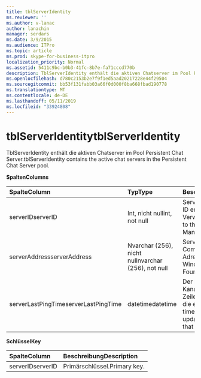 ```yaml
---
title: tblServerIdentity
ms.reviewer: ''
ms.author: v-lanac
author: lanachin
manager: serdars
ms.date: 3/9/2015
ms.audience: ITPro
ms.topic: article
ms.prod: skype-for-business-itpro
localization_priority: Normal
ms.assetid: 5411c9bc-b0b3-41fc-8b7e-fa71cccd770b
description: TblServerIdentity enthält die aktiven Chatserver im Pool Persistent Chat Server.
ms.openlocfilehash: d780c2153b2e7f9f1ed5aad20217228e44f29504
ms.sourcegitcommit: bb53f131fabb03a66f0d000f8ba668fbad190778
ms.translationtype: MT
ms.contentlocale: de-DE
ms.lasthandoff: 05/11/2019
ms.locfileid: "33924808"
---
```

# <a name="tblserveridentity"></a><span data-ttu-id="48beb-103">tblServerIdentity</span><span class="sxs-lookup"><span data-stu-id="48beb-103">tblServerIdentity</span></span>
 
<span data-ttu-id="48beb-104">TblServerIdentity enthält die aktiven Chatserver im Pool Persistent Chat Server.</span><span class="sxs-lookup"><span data-stu-id="48beb-104">tblServerIdentity contains the active chat servers in the Persistent Chat Server pool.</span></span>
  
<span data-ttu-id="48beb-105">**Spalten**</span><span class="sxs-lookup"><span data-stu-id="48beb-105">**Columns**</span></span>

|<span data-ttu-id="48beb-106">**Spalte**</span><span class="sxs-lookup"><span data-stu-id="48beb-106">**Column**</span></span>|<span data-ttu-id="48beb-107">**Typ**</span><span class="sxs-lookup"><span data-stu-id="48beb-107">**Type**</span></span>|<span data-ttu-id="48beb-108">**Beschreibung**</span><span class="sxs-lookup"><span data-stu-id="48beb-108">**Description**</span></span>|
|:-----|:-----|:-----|
|<span data-ttu-id="48beb-109">serverID</span><span class="sxs-lookup"><span data-stu-id="48beb-109">serverID</span></span>  <br/> |<span data-ttu-id="48beb-110">Int, nicht null</span><span class="sxs-lookup"><span data-stu-id="48beb-110">int, not null</span></span>  <br/> |<span data-ttu-id="48beb-111">Server-ID</span><span class="sxs-lookup"><span data-stu-id="48beb-111">Server ID.</span></span> <span data-ttu-id="48beb-112">Die Instanz-ID entspricht aus dem zentralen Verwaltungsspeicher.</span><span class="sxs-lookup"><span data-stu-id="48beb-112">Corresponds to the instance ID from Central Management store.</span></span>  <br/> |
|<span data-ttu-id="48beb-113">serverAddress</span><span class="sxs-lookup"><span data-stu-id="48beb-113">serverAddress</span></span>  <br/> |<span data-ttu-id="48beb-114">Nvarchar (256), nicht null</span><span class="sxs-lookup"><span data-stu-id="48beb-114">nvarchar (256), not null</span></span>  <br/> |<span data-ttu-id="48beb-115">Serveradresse mit der Windows Communication Foundation-Adresse.</span><span class="sxs-lookup"><span data-stu-id="48beb-115">Server address using the Windows Communication Foundation address.</span></span>  <br/> |
|<span data-ttu-id="48beb-116">serverLastPingTime</span><span class="sxs-lookup"><span data-stu-id="48beb-116">serverLastPingTime</span></span>  <br/> |<span data-ttu-id="48beb-117">datetime</span><span class="sxs-lookup"><span data-stu-id="48beb-117">datetime</span></span>  <br/> |<span data-ttu-id="48beb-118">Der letzte Zeitpunkt, die den Kanalserver aktualisiert diese Zeile zum Nachweis übergeben, die er ausgeführt wird.</span><span class="sxs-lookup"><span data-stu-id="48beb-118">The latest time that the Channel Server updated this row to give evidence that it is running.</span></span>  <br/> |
   
<span data-ttu-id="48beb-119">**Schlüssel**</span><span class="sxs-lookup"><span data-stu-id="48beb-119">**Key**</span></span>

|<span data-ttu-id="48beb-120">**Spalte**</span><span class="sxs-lookup"><span data-stu-id="48beb-120">**Column**</span></span>|<span data-ttu-id="48beb-121">**Beschreibung**</span><span class="sxs-lookup"><span data-stu-id="48beb-121">**Description**</span></span>|
|:-----|:-----|
|<span data-ttu-id="48beb-122">serverID</span><span class="sxs-lookup"><span data-stu-id="48beb-122">serverID</span></span>  <br/> |<span data-ttu-id="48beb-123">Primärschlüssel.</span><span class="sxs-lookup"><span data-stu-id="48beb-123">Primary key.</span></span>  <br/> |
   

